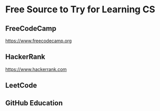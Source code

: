 # Free Source to Try for Learning CS

## FreeCodeCamp
https://www.freecodecamp.org

## HackerRank
https://www.hackerrank.com

## LeetCode


## GitHub Education


